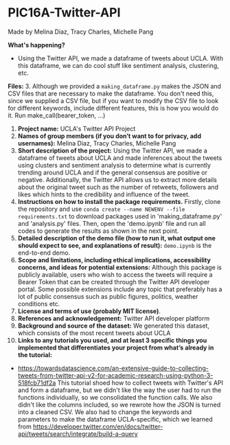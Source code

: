 # PIC16A-Twitter-API
Made by Melina Diaz, Tracy Charles, Michelle Pang

**What's happening?**
- Using the Twitter API, we made a dataframe of tweets about UCLA. With this dataframe, we can do cool stuff like sentiment analysis, clustering, etc.


**Files:**
3. Although we provided a `making_dataframe.py` makes the JSON and CSV files that are necessary to make the dataframe. You don't need this, since we supplied a CSV file, but if you want to modify the CSV file to look for different keywords, include different features, this is how you would do it. Run make_call(bearer_token, ...)


1. **Project name:** UCLA's Twitter API Project
2. **Names of group members (if you don’t want to for privacy, add usernames):** Melina Diaz, Tracy Charles, Michelle Pang
3. **Short description of the project:** Using the Twitter API, we made a dataframe of tweets about UCLA and made inferences about the tweets using clusters and sentiment analysis to determine what is currently trending around UCLA and if the general consensus are positive or negative. Additionally, the Twitter API allows us to extract more details about the original tweet such as the number of retweets, followers and likes which hints to the credibility and influence of the tweet.
4. **Instructions on how to install the package requirements.** Firstly, clone the repository and use `conda create --name NEWENV --file requirements.txt` to download packages used in 'making_dataframe.py' and 'analysis.py' files. Then, open the 'demo.ipynb' file and run all codes to generate the results as shown in the next point. 
5. **Detailed description of the demo file (how to run it, what output one should expect to see, and explanations of result):** `demo.ipynb` is the end-to-end demo.
6. **Scope and limitations, including ethical implications, accessibility concerns, and ideas for potential extensions:** Although this package is publicly available, users who wish to access the tweets will require a Bearer Token that can be created through the Twitter API developer portal. Some possible extensions include any topic that preferably has a lot of public consensus such as public figures, politics, weather conditions etc.
7. **License and terms of use (probably MIT license)**.
8. **References and acknowledgement:** Twitter API developer platform
9. **Background and source of the dataset:** We generated this dataset, which consists of the most recent tweets about UCLA
10. **Links to any tutorials you used, and at least 3 specific things you implemented that differentiates your project from what’s already in the tutorial:**
- https://towardsdatascience.com/an-extensive-guide-to-collecting-tweets-from-twitter-api-v2-for-academic-research-using-python-3-518fcb71df2a This tutorial shoed how to collect tweets with Twitter's API and form a dataframe, but we didn't like the way the user had to run the functions individually, so we consolidated the function calls. We also didn't like the columns included, so we rewrote how the JSON is turned into a cleaned CSV. We also had to change the keywords and parameters to make the dataframe UCLA-specific, which we learned from https://developer.twitter.com/en/docs/twitter-api/tweets/search/integrate/build-a-query
